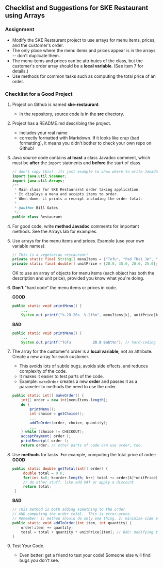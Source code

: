 ## Checklist and Suggestions for SKE Restaurant using Arrays

### Assignment

* Modify the SKE Restaurant project to use arrays for menu items, prices, and the customer's order.
* The only place where the menu items and prices appear is in the arrays -- don't duplicate them.
* The menu items and prices can be attributes of the class, but the customer's order array should be a **local variable**.  (See item 7 for details.)
* Use methods for common tasks such as computing the total price of an order.


### Checklist for a Good Project

1. Project on Github is named **ske-restaurant**.
    * in the repository, source code is in the **src** directory.
2. Project has a README.md describing the project.
    * includes your real name
    * correctly formatted with Markdown.  If it looks like crap (bad formatting), it means you didn't bother to check your own repo on Github!
3. Java source code contains **at least** a class Javadoc comment, which must be **after** the `import` statments and **before** the start of class.

    ```java
    // don't copy this!  its just example to show where to write Javadoc
    import java.util.Scanner;
    import java.util.Arrays;
    /**
     * Main class for SKE Restaurarnt order taking application.
     * It displays a menu and accepts items to order.
     * When done, it prints a receipt including the order total.
     *
     * @author Bill Gates
     */
    public class Restaurant
    ```
4. For good code, write **method Javadoc** comments for important methods.  See the Arrays lab for examples.
5. Use arrays for the menu items and prices.  Example (use your own variable names):
    ```java
    // This is a vegetarian restaurant!
    private static final String[] menuItems = {"Tofu", "Pad Thai Je", "Jap Chai", "Veg. stir fry"};
    private static final double[] unitPrice = {20.0, 35.0, 20.0, 25.0};
    ```
    OK to use an array of objects for menu items (each object has both the description and unit price), provided you know what you're doing.
6. **Don't** "hard code" the menu items or prices in code.       

   **GOOD**    
    ```java
    public static void printMenu() {
        ...
        System.out.printf("%-20.20s  %.2f%n", menuItems[k], unitPrice[k]);
    ```
    **BAD**    
    ```java
    public static void printMenu() {
        ...
        System.out.printf("Tofu          20.0 Baht%n"); // hard-coding data into code
    ```
7. The array for the customer's order is a **local variable**, not an attribute.  Create a new array for each customer.
    * This avoids lots of subtle bugs, avoids side effects, and reduces complexity of the code. 
    * It makes it easier to test parts of the code.
    * Example: `makeOrder` creates a new **order** and passes it as a parameter to methods the need to use the order.
   ```java
   public static int[] makeOrder() {
       int[] order = new int[menuItems.length];
       do {
           printMenu();
           int choice = getChoice();
           ...
           addToOrder(order, choice, quantity);
           ...
       } while (choice != CHECKOUT);
       acceptPayment( order );
       printReceipt( order );
       return order; // other parts of code can use order, too.
   ```

8. Use **methods** for tasks.  For example, computing the total price of order:
   **GOOD**
   ```java
   public static double getTotal(int[] order) {
        double total = 0.0;
        for(int k=0; k<order.length; k++) total += order[k]*unitPrice[k];
        // do other stuff, like add VAT or apply a discount
        return total;
    }
    ```    
    **BAD**
    ```java
    // This method is both adding something to the order
    // AND computing the order total.  This is error-prone.
    // Remember: 1) method should do only one thing, 2) minimize side effects
    public static void addToOrder(int item, int quantity) {
        order[item] += quantity;
        total = total + quantity * unitPrice[item]; // BAD: modifying total as a side-effect
    }
    ```
9. Test Your Code.  
    * Even better: get a friend to test your code!  Someone else will find bugs you don't see.


